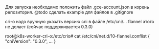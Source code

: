 Для запуска необходимо положить файл .gce-account.json в корень репозитория. @todo сделать example для файлов в .gitignore

cri-o надо вручную указать версию cni в файле /etc/cni/... flannel этого не делает (сейчас поддерживается 0.3.0)

root@k8s-worker-cri-o:/etc/crio# cat /etc/cni/net.d/10-flannel.conflist 
{
  "cniVersion": "0.3.0",
  ...
}